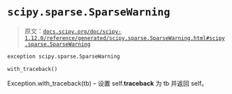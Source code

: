 # `scipy.sparse.SparseWarning`

> 原文：[`docs.scipy.org/doc/scipy-1.12.0/reference/generated/scipy.sparse.SparseWarning.html#scipy.sparse.SparseWarning`](https://docs.scipy.org/doc/scipy-1.12.0/reference/generated/scipy.sparse.SparseWarning.html#scipy.sparse.SparseWarning)

```py
exception scipy.sparse.SparseWarning
```

```py
with_traceback()
```

Exception.with_traceback(tb) – 设置 self.__traceback__ 为 tb 并返回 self。
